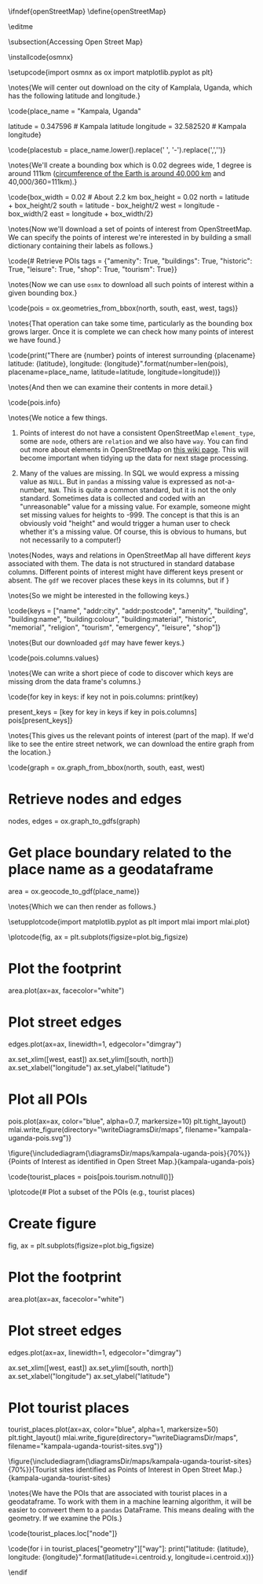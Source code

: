 \ifndef{openStreetMap}
\define{openStreetMap}

\editme


\subsection{Accessing Open Street Map}

\installcode{osmnx}

\setupcode{import osmnx as ox
import matplotlib.pyplot as plt}

\notes{We will center out download on the city of Kamplala, Uganda, which has the following latitude and longitude.}

\code{place_name = "Kampala, Uganda"

latitude = 0.347596 # Kampala latitude
longitude = 32.582520 # Kampala longitude}

\code{placestub = place_name.lower().replace(' ', '-').replace(',','')}

\notes{We'll create a bounding box which is 0.02 degrees wide, 1 degree is around 111km ([circumference of the Earth is around 40,000 km](https://en.wikipedia.org/wiki/Metre) and 40,000/360=111km).}

\code{box_width = 0.02 # About 2.2 km
box_height = 0.02
north = latitude + box_height/2
south = latitude - box_height/2
west = longitude - box_width/2
east = longitude + box_width/2}

\notes{Now we'll download a set of points of interest from OpenStreetMap. We can specify the points of interest we're interested in by building a small dictionary containing their labels as follows.}

\code{# Retrieve POIs
tags = {"amenity": True, 
        "buildings": True, 
		"historic": True, 
		"leisure": True, 
		"shop": True, 
		"tourism": True}}

\notes{Now we can use `osmx` to download all such points of interest within a given bounding box.}

\code{pois = ox.geometries_from_bbox(north, south, east, west, tags)}

\notes{That operation can take some time, particularly as the bounding box grows larger. Once it is complete we can check how many points of interest we have found.}

\code{print("There are {number} points of interest surrounding {placename} latitude: {latitude}, longitude: {longitude}".format(number=len(pois), placename=place_name, latitude=latitude, longitude=longitude))}

\notes{And then we can examine their contents in more detail.}

\code{pois.info}

\notes{We notice a few things.

1. Points of interest do not have a consistent OpenStreetMap `element_type`, some are `node`, others are `relation` and we also have `way`. You can find out more about elements in OpenStreetMap on [this wiki page](https://wiki.openstreetmap.org/wiki/Elements). This will become important when tidying up the data for next stage processing.

2. Many of the values are missing. In SQL we would express a missing value as `NULL`. But in `pandas` a missing value is expressed as not-a-number, `NaN`. This is quite a common standard, but it is not the only standard. Sometimes data is collected and coded with an "unreasonable" value for a missing value. For example, someone might set missing values for heights to -999. The concept is that this is an obviously void "height" and would trigger a human user to check whether it's a missing value. Of course, this is obvious to humans, but not necessarily to a computer!}

\notes{Nodes, ways and relations in OpenStreetMap all have different *keys* associated with them. The data is not structured in standard database columns. Different points of interest might have different keys present or absent. The `gdf` we recover places these keys in its columns, but if }

\notes{So we might be interested in the following keys.}

\code{keys = ["name",
        "addr:city",
        "addr:postcode",
        "amenity",
        "building",
        "building:name",
        "building:colour",
        "building:material",
        "historic",
	"memorial",
        "religion",
        "tourism",
        "emergency",
        "leisure",
        "shop"]}

\notes{But our downloaded `gdf` may have fewer keys.}

\code{pois.columns.values}

\notes{We can write a short piece of code to discover which keys are missing drom the data frame's columns.}

\code{for key in keys:
    if key not in pois.columns:
        print(key)
        
present_keys = [key for key in keys if key in pois.columns]
pois[present_keys]}

\notes{This gives us the relevant points of interest (part of the map). If we'd like to see the entire street network, we can download the entire graph from the location.}

\code{graph = ox.graph_from_bbox(north, south, east, west)

# Retrieve nodes and edges
nodes, edges = ox.graph_to_gdfs(graph)

# Get place boundary related to the place name as a geodataframe
area = ox.geocode_to_gdf(place_name)}

\notes{Which we can then render as follows.}

\setupplotcode{import matplotlib.pyplot as plt
import mlai
import mlai.plot}

\plotcode{fig, ax = plt.subplots(figsize=plot.big_figsize)

# Plot the footprint
area.plot(ax=ax, facecolor="white")

# Plot street edges
edges.plot(ax=ax, linewidth=1, edgecolor="dimgray")

ax.set_xlim([west, east])
ax.set_ylim([south, north])
ax.set_xlabel("longitude")
ax.set_ylabel("latitude")

# Plot all POIs 
pois.plot(ax=ax, color="blue", alpha=0.7, markersize=10)
plt.tight_layout()
mlai.write_figure(directory="\writeDiagramsDir/maps", filename="kampala-uganda-pois.svg")}

\figure{\includediagram{\diagramsDir/maps/kampala-uganda-pois}{70%}}{Points of Interest as identified in Open Street Map.}{kampala-uganda-pois}


\code{tourist_places = pois[pois.tourism.notnull()]}

\plotcode{# Plot a subset of the POIs (e.g., tourist places)
# Create figure
fig, ax = plt.subplots(figsize=plot.big_figsize)

# Plot the footprint
area.plot(ax=ax, facecolor="white")

# Plot street edges
edges.plot(ax=ax, linewidth=1, edgecolor="dimgray")

ax.set_xlim([west, east])
ax.set_ylim([south, north])
ax.set_xlabel("longitude")
ax.set_ylabel("latitude")

# Plot tourist places 
tourist_places.plot(ax=ax, color="blue", alpha=1, markersize=50)
plt.tight_layout()
mlai.write_figure(directory="\writeDiagramsDir/maps", filename="kampala-uganda-tourist-sites.svg")}

\figure{\includediagram{\diagramsDir/maps/kampala-uganda-tourist-sites}{70%}}{Tourist sites identified as Points of Interest in Open Street Map.}{kampala-uganda-tourist-sites}


\notes{We have the POIs that are associated with tourist places in a geodataframe. To work with them in a machine learning algorithm, it will be easier to conveert them to a `pandas` DataFrame. This means dealing with the geometry. If we examine the POIs.}

\code{tourist_places.loc["node"]}

\code{for i in tourist_places["geometry"]["way"]:
    print("latitude: {latitude}, longitude: {longitude}".format(latitude=i.centroid.y, longitude=i.centroid.x))}



\endif
